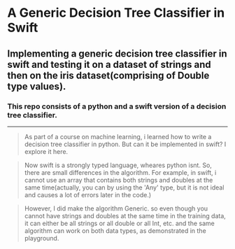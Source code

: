 # A Generic Decision Tree Classifier in Swift

## Implementing a generic decision tree classifier in swift and testing it on a dataset of strings and then on the iris dataset(comprising of Double type values).

### This repo consists of a python and a swift version of a decision tree classifier. 

- - -
> As part of a course on machine learning, i learned how to write a decision tree classifier in python. But can it be implemented in swift? I explore it here. 

> Now swift is a strongly typed language, wheares python isnt. So, there are small differences in the algorithm. For example, in swift, i cannot use an array that contains both strings and doubles at the same time(actually, you can by using the 'Any' type, but it is not ideal and causes a lot of errors later in the code.)

> However, I did make the algorithm Generic. so even though you cannot have strings and doubles at the same time in the training data, it can either be all strings or all double or all Int, etc. and the same algorithm can work on both data types, as demonstrated in the playground.
